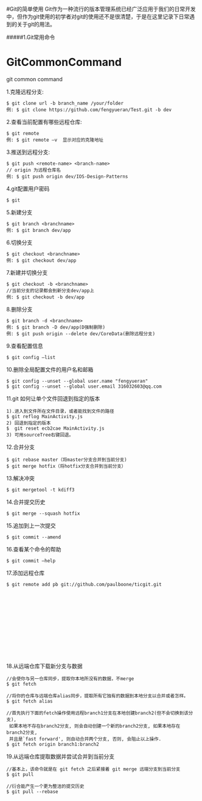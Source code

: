 #Git的简单使用
Git作为一种流行的版本管理系统已经广泛应用于我们的日常开发中，但作为git使用的初学者对git的使用还不是很清楚，于是在这里记录下日常遇到的关于git的用法。

#####1.Git常用命令
# GitCommonCommand
git common command

1.克隆远程分支:
```objc
$ git clone url -b branch_name /your/folder
例: $ git clone https://github.com/fengyueran/Test.git -b dev
```

2.查看当前配置有哪些远程仓库:
```objc
$ git remote
例: $ git remote –v  显示对应的克隆地址
```

3.推送到远程分支:
```objc
$ git push <remote-name> <branch-name>
// origin 为远程仓库名
例: $ git push origin dev/IOS-Design-Patterns
```

4.git配置用户密码
```objc
$ git 
```

5.新建分支
```objc
$ git branch <branchname>
例: $ git branch dev/app
```

6.切换分支
```objc
$ git checkout <branchname>
例: $ git checkout dev/app
```

7.新建并切换分支
```objc
$ git checkout -b <branchname>
//当前分支的记录都会到新分支dev/app上
例: $ git checkout -b dev/app
```

8.删除分支
```objc
$ git branch -d <branchname>
例: $ git branch -D dev/app(D强制删除)
例: $ git push origin --delete dev/CoreData(删除远程分支)
```

9.查看配置信息
```objc
$ git config –list
```

10.删除全局配置文件的用户名和邮箱
```objc
$ git config --unset --global user.name "fengyueran"
$ git config --unset --global user.email 316032603@qq.com
```

11.git 如何让单个文件回退到指定的版本
```objc
1).进入到文件所在文件目录，或者能找到文件的路径
$ git reflog MainActivity.js
2) 回退到指定的版本$  git reset ecb2cae MainActivity.js
3) 可用sourceTree右键回退。
```

12.合并分支
```objc
$ git rebase master（将master分支合并到当前分支)
$ git merge hotfix（将hotfix分支合并到当前分支）
```

13.解决冲突
```objc
$ git mergetool -t kdiff3
```

14.合并提交历史
```objc
$ git merge --squash hotfix
```

15.追加到上一次提交
```objc
$ git commit --amend
```

16.查看某个命令的帮助
```objc
$ git commit –help
```

17.添加远程仓库
```objc
$ git remote add pb git://github.com/paulboone/ticgit.git
```

18.从远端仓库下载新分支与数据
```objc
//会使你与另一仓库同步，提取你本地所没有的数据，不merge
$ git fetch 

//将你的仓库与远端仓库alias同步，提取所有它独有的数据到本地分支以合并或者怎样。
$ git fetch alias

//首先执行下面的fetch操作使用远程branch1分支在本地创建branch2(但不会切换到该分支),
 如果本地不存在branch2分支, 则会自动创建一个新的branch2分支, 如果本地存在branch2分支, 
 并且是`fast forward', 则自动合并两个分支, 否则, 会阻止以上操作.
$ git fetch origin branch1:branch2
```

19.从远端仓库提取数据并尝试合并到当前分支
```objc
//基本上，该命令就是在 git fetch 之后紧接着 git merge 远端分支到当前分支
$ git pull 

//衍合能产生一个更为整洁的提交历史
$ git pull --rebase

```